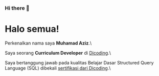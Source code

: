 ### Hi there 👋
# Halo semua! 

Perkenalkan nama saya **Muhamad Aziz**.\

Saya seorang **Curriculum Developer** di [Dicoding](https://www.dicoding.com/).\

Saya bertanggung jawab pada kualitas Belajar Dasar Structured Query Language (SQL) dibekali [sertifikasi dari Dicoding](https://www.dicoding.com/certificates/JMZV9KY53PN9).\
<!--
**aziz-28/aziz-28** is a ✨ _special_ ✨ repository because its `README.md` (this file) appears on your GitHub profile.

Here are some ideas to get you started:

- 🔭 I’m currently working on ...
- 🌱 I’m currently learning ...
- 👯 I’m looking to collaborate on ...
- 🤔 I’m looking for help with ...
- 💬 Ask me about ...
- 📫 How to reach me: ...
- 😄 Pronouns: ...
- ⚡ Fun fact: ...
-->
